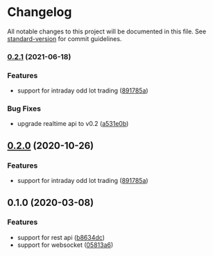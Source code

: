 # Changelog

All notable changes to this project will be documented in this file. See [standard-version](https://github.com/conventional-changelog/standard-version) for commit guidelines.

### [0.2.1](https://github.com/fortuna-intelligence/fugle/compare/v0.1.0...v0.2.1) (2021-06-18)


### Features

* support for intraday odd lot trading ([891785a](https://github.com/fortuna-intelligence/fugle/commit/891785a72004bb9ff20b10a9ac94a91b66ed50c5))


### Bug Fixes

* upgrade realtime api to v0.2 ([a531e0b](https://github.com/fortuna-intelligence/fugle/commit/a531e0bac62187de7d4be45d09377826253dadad))

## [0.2.0](https://github.com/fortuna-intelligence/fugle/compare/v0.1.0...v0.2.0) (2020-10-26)


### Features

* support for intraday odd lot trading ([891785a](https://github.com/fortuna-intelligence/fugle/commit/891785a72004bb9ff20b10a9ac94a91b66ed50c5))

## 0.1.0 (2020-03-08)


### Features

* support for rest api ([b8634dc](https://github.com/chunkai1312/fugle/commit/b8634dccf997882d4ca7eff60be2244d2d0a64c7))
* support for websocket ([05813a6](https://github.com/chunkai1312/fugle/commit/05813a6761ef592f0c64aa5e1518307e9614082f))
